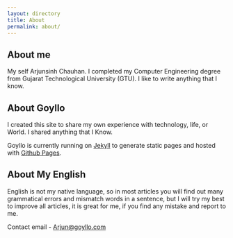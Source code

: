 ```yaml
---
layout: directory
title: About
permalink: about/
---
```


## About me  ##

My self Arjunsinh Chauhan. I completed my Computer Engineering degree from Gujarat Technological University (GTU). I like to write anything that I know.


## About Goyllo  ##

I created this site to share my own experience with technology, life, or World. I shared anything that I Know. 

Goyllo is currently running on <a href="/jekyll/jekyll-vs-wordpress/" target="_blank">Jekyll</a> to generate static pages and hosted with <a href="https://pages.github.com" rel="nofollow" target="_blank">Github Pages</a>. 

## About My English ##

English is not my native language, so in most articles you will find out many grammatical errors and mismatch words in a sentence, but I will try my best to improve all articles, it is great for me, if you find any mistake and report to me.

Contact email - Arjun@goyllo.com


